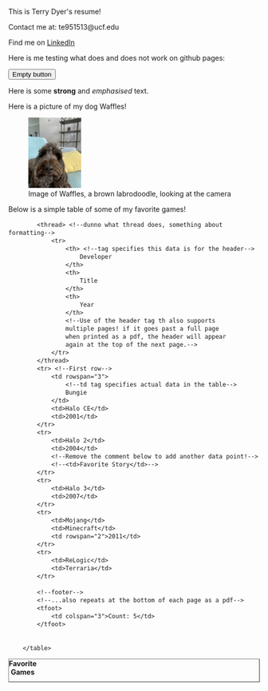<!DOCTYPE html>
<html lang="en">

  <head>
    <link rel="stylesheet" href="style.css">
  </head>

  <body>

  <p>This is Terry Dyer's resume!</p>
  <p>Contact me at: te951513@ucf.edu</p>
  <p>Find me on <a target="_blank" href="https://www.linkedin.com/in/terry-dyer-4309692b6/">LinkedIn</a></p>

  <p>Here is me testing what does and does not work on github pages:</p>

  <button type="button">Empty button</button>

  <p>Here is some <strong>strong</strong> and <em>emphasised</em> text.</p>

  <p>Here is a picture of my dog Waffles!</p>
  <figure>
    <img width=25% src="IMG_3690.jpeg">
    <figcaption>Image of Waffles, a brown labrodoodle, looking at the camera</figcaption>
  </figure>

  <p>Below is a simple table of some of my favorite games!</p>
  <table border="1">
            <caption><strong>Favorite Games</strong></caption>

            <thread> <!--dunno what thread does, something about formatting-->
                <tr>
                    <th> <!--tag specifies this data is for the header-->
                        Developer
                    </th>
                    <th>
                        Title
                    </th>
                    <th>
                        Year
                    </th>
                    <!--Use of the header tag th also supports
                    multiple pages! if it goes past a full page
                    when printed as a pdf, the header will appear
                    again at the top of the next page.-->
                </tr>
            </thread>
            <tr> <!--First row-->
                <td rowspan="3"> 
                    <!--td tag specifies actual data in the table-->
                    Bungie
                </td>
                <td>Halo CE</td>
                <td>2001</td>
            </tr>
            <tr>
                <td>Halo 2</td>
                <td>2004</td>
                <!--Remove the comment below to add another data point!-->
                <!--<td>Favorite Story</td>-->
            </tr>
            <tr>
                <td>Halo 3</td>
                <td>2007</td>
            </tr>
            <tr>
                <td>Mojang</td>
                <td>Minecraft</td>
                <td rowspan="2">2011</td>
            </tr>
            <tr>
                <td>ReLogic</td>
                <td>Terraria</td>
            </tr>

            <!--footer-->
            <!--...also repeats at the bottom of each page as a pdf-->
            <tfoot>
                <td colspan="3">Count: 5</td>
            </tfoot>


        </table>
    
  </body>
  
</html>
